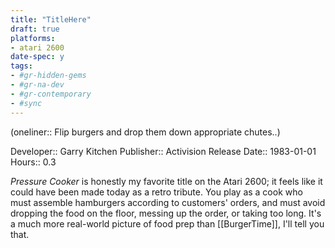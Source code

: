 ```yaml
---
title: "TitleHere"
draft: true
platforms:
- atari 2600
date-spec: y
tags:
- #gr-hidden-gems 
- #gr-na-dev 
- #gr-contemporary 
- #sync
---
```


(oneliner:: Flip burgers and drop them down appropriate chutes..)

Developer:: Garry Kitchen
Publisher:: Activision
Release Date:: 1983-01-01
Hours:: 0.3

*Pressure Cooker* is honestly my favorite title on the Atari 2600; it feels like it could have been made today as a retro tribute. You play as a cook who must assemble hamburgers according to customers' orders, and must avoid dropping the food on the floor, messing up the order, or taking too long. It's a much more real-world picture of food prep than [[BurgerTime]], I'll tell you that.